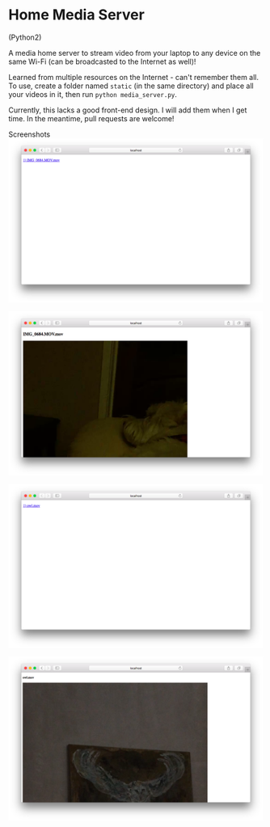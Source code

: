 # Home Media Server
(Python2)

A media home server to stream video from your laptop to any device on the same Wi-Fi
(can be broadcasted to the Internet as well)!

Learned from multiple resources on the Internet - can't remember them all.
To use, create a folder named `static` (in the same directory) and place all your
videos in it, then run
`python media_server.py`.

Currently, this lacks a good front-end design. I will add them when I get time.
In the meantime, pull requests are welcome!

Screenshots
![1](https://github.com/mohan-mu/home-server/blob/master/1.png)

![2](https://github.com/mohan-mu/home-server/blob/master/2.png)

![3](https://github.com/mohan-mu/home-server/blob/master/3.png)

![4](https://github.com/mohan-mu/home-server/blob/master/4.png)
